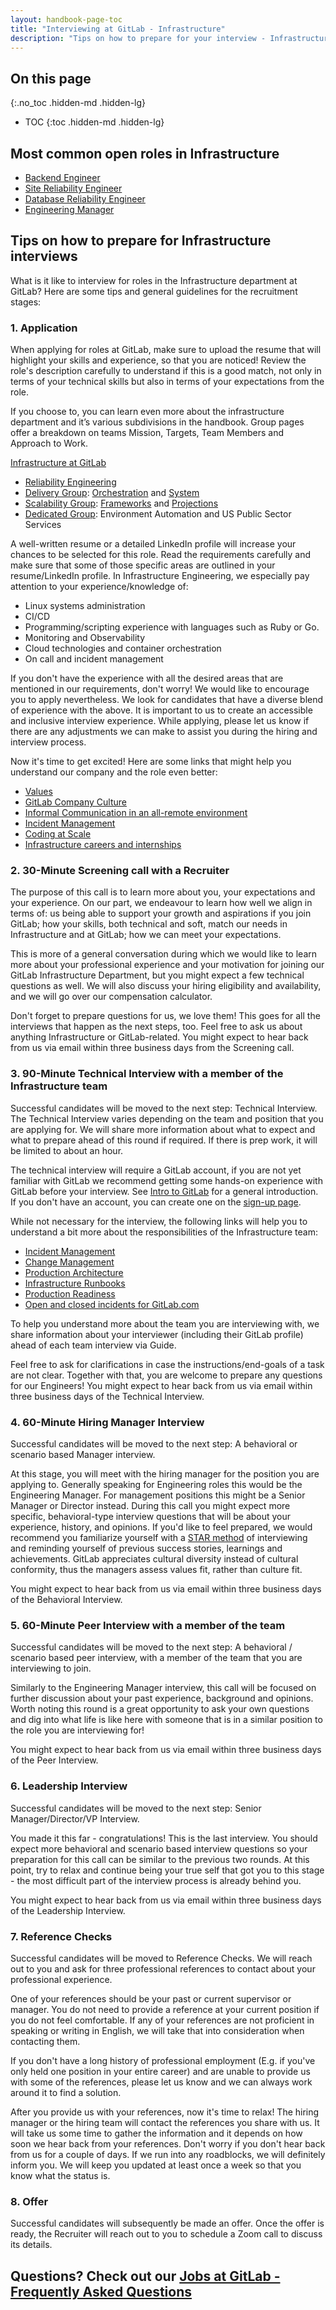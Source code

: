```yaml
---
layout: handbook-page-toc
title: "Interviewing at GitLab - Infrastructure"
description: "Tips on how to prepare for your interview - Infrastructure"
---
```


## On this page
{:.no_toc .hidden-md .hidden-lg}

- TOC
{:toc .hidden-md .hidden-lg}


## **Most common open roles in Infrastructure**

- [Backend Engineer](https://about.gitlab.com/job-families/engineering/infrastructure/backend-engineer/)
- [Site Reliability Engineer](https://about.gitlab.com/job-families/engineering/infrastructure/site-reliability-engineer/)
- [Database Reliability Engineer](https://about.gitlab.com/job-families/engineering/infrastructure/database-reliability-engineer/#:~:text=Database%20Reliability%20Engineers%20(DBRE)%20are,smoothly%2024%2F7%2F365.)
- [Engineering Manager](https://about.gitlab.com/job-families/engineering/infrastructure/engineering-management/)


## **Tips on how to prepare for Infrastructure interviews**

What is it like to interview for roles in the Infrastructure department at GitLab? Here are some tips and general guidelines for the recruitment stages:


### **1. Application**

When applying for roles at GitLab, make sure to upload the resume that will highlight your skills and experience, so that you are noticed! Review the role's description carefully to understand if this is a good match, not only in terms of your technical skills but also in terms of your expectations from the role.

If you choose to, you can learn even more about the infrastructure department and it’s various subdivisions in the handbook. Group pages offer a breakdown on teams Mission, Targets, Team Members and Approach to Work. 

[Infrastructure at GitLab](https://about.gitlab.com/handbook/engineering/infrastructure/)

- [Reliability Engineering](https://about.gitlab.com/handbook/engineering/infrastructure/team/reliability/)
- [Delivery Group](https://about.gitlab.com/handbook/engineering/infrastructure/team/delivery/): [Orchestration](https://about.gitlab.com/handbook/engineering/infrastructure/team/delivery/#deliveryorchestration) and [System](https://about.gitlab.com/handbook/engineering/infrastructure/team/delivery/#deliverysystem)
- [Scalability Group](https://about.gitlab.com/handbook/engineering/infrastructure/team/scalability/): [Frameworks](https://about.gitlab.com/handbook/engineering/infrastructure/team/scalability/frameworks.html) and [Projections](https://about.gitlab.com/handbook/engineering/infrastructure/team/scalability/projections.html)
- [Dedicated Group](https://about.gitlab.com/handbook/engineering/infrastructure/team/gitlab-dedicated/): Environment Automation and US Public Sector Services

A well-written resume or a detailed LinkedIn profile will increase your chances to be selected for this role. Read the requirements carefully and make sure that some of those specific areas are outlined in your resume/LinkedIn profile. In Infrastructure Engineering, we especially pay attention to your experience/knowledge of:

- Linux systems administration
- CI/CD 
- Programming/scripting experience with languages such as Ruby or Go.
- Monitoring and Observability 
- Cloud technologies and container orchestration
- On call and incident management

If you don't have the experience with all the desired areas that are mentioned in our requirements, don't worry! We would like to encourage you to apply nevertheless. We look for candidates that have a diverse blend of experience with the above.
It is important to us to create an accessible and inclusive interview experience. While applying, please let us know if there are any adjustments we can make to assist you during the hiring and interview process.

Now it's time to get excited! Here are some links that might help you understand our company and the role even better:

- [Values](https://about.gitlab.com/handbook/values/)
- [GitLab Company Culture](https://about.gitlab.com/company/culture/)
- [Informal Communication in an all-remote environment](https://about.gitlab.com/company/culture/all-remote/informal-communication/)
- [Incident Management](https://about.gitlab.com/handbook/engineering/infrastructure/incident-management/) 
- [Coding at Scale](https://about.gitlab.com/handbook/engineering/infrastructure/coding-at-scale/)
- [Infrastructure careers and internships](https://about.gitlab.com/handbook/engineering/infrastructure/career/)


### **2. 30-Minute Screening call with a Recruiter**

The purpose of this call is to learn more about you, your expectations and your experience. On our part, we endeavour to learn how well we align in terms of: us being able to support your growth and aspirations if you join GitLab; how your skills, both technical and soft, match our needs in Infrastructure and at GitLab; how we can meet your expectations.
 
This is more of a general conversation during which we would like to learn more about your professional experience and your motivation for joining our GitLab Infrastructure Department, but you might expect a few technical questions as well. We will also discuss your hiring eligibility and availability, and we will go over our compensation calculator.
 
Don't forget to prepare questions for us, we love them! This goes for all the interviews that happen as the next steps, too. Feel free to ask us about anything Infrastructure or GitLab-related.
You might expect to hear back from us via email within three business days from the Screening call.


### **3. 90-Minute Technical Interview with a member of the Infrastructure team**

Successful candidates will be moved to the next step: Technical Interview. The Technical Interview varies depending on the team and position that you are applying for. We will share more information about what to expect and what to prepare ahead of this round if required. If there is prep work, it will be limited to about an hour.

The technical interview will require a GitLab account, if you are not yet familiar with GitLab we recommend getting some hands-on experience with GitLab before your interview. See [Intro to GitLab](https://docs.gitlab.com/ee/#new-to-git-and-gitlab) for a general introduction. If you don't have an account, you can create one on the [sign-up page](https://gitlab.com/users/sign_up).

While not necessary for the interview, the following links will help you to understand a bit more about the responsibilities of the Infrastructure team:

- [Incident Management](https://about.gitlab.com/handbook/engineering/infrastructure/incident-management/)
- [Change Management](https://about.gitlab.com/handbook/engineering/infrastructure/change-management/)
- [Production Architecture](https://about.gitlab.com/handbook/engineering/infrastructure/production/architecture/)
- [Infrastructure Runbooks](https://gitlab.com/gitlab-com/runbooks)
- [Production Readiness](https://about.gitlab.com/handbook/engineering/infrastructure/production/readiness/)
- [Open and closed incidents for GitLab.com](https://gitlab.com/gitlab-com/gl-infra/production/-/issues/?sort=updated_desc&state=all&label_name%5B%5D=incident&first_page_size=20)

To help you understand more about the team you are interviewing with, we share information about your interviewer (including their GitLab profile) ahead of each team interview via Guide. 

Feel free to ask for clarifications in case the instructions/end-goals of a task are not clear. Together with that, you are welcome to prepare any questions for our Engineers! You might expect to hear back from us via email within three business days of the Technical Interview.


### **4. 60-Minute Hiring Manager Interview**
 
Successful candidates will be moved to the next step: A behavioral or scenario based Manager interview.
 
At this stage, you will meet with the hiring manager for the position you are applying to. Generally speaking for Engineering roles this would be the Engineering Manager. For management positions this might be a Senior Manager or Director instead. During this call you might expect more specific, behavioral-type interview questions that will be about your experience, history, and opinions. If you'd like to feel prepared, we would recommend you familiarize yourself with a [STAR method](https://www.themuse.com/advice/star-interview-method) of interviewing and reminding yourself of previous success stories, learnings and achievements. GitLab appreciates cultural diversity instead of cultural conformity, thus the managers assess values fit, rather than culture fit.
 
You might expect to hear back from us via email within three business days of the Behavioral Interview.
 

### **5. 60-Minute Peer Interview with a member of the team**

Successful candidates will be moved to the next step: A behavioral / scenario based peer interview, with a member of the team that you are interviewing to join.

Similarly to the Engineering Manager interview, this call will be focused on further discussion about your past experience, background and opinions. Worth noting this round is a great opportunity to ask your own questions and dig into what life is like here with someone that is in a similar position to the role you are interviewing for! 

You might expect to hear back from us via email within three business days of the Peer Interview.


### **6. Leadership Interview**

Successful candidates will be moved to the next step: Senior Manager/Director/VP Interview.
 
You made it this far - congratulations! This is the last interview. You should expect more behavioral and scenario based interview questions so your preparation for this call can be similar to the previous two rounds. At this point, try to relax and continue being your true self that got you to this stage - the most difficult part of the interview process is already behind you.
 
You might expect to hear back from us via email within three business days of the Leadership Interview.


### **7. Reference Checks**

Successful candidates will be moved to Reference Checks. We will reach out to you and ask for three professional references to contact about your professional experience.
 
One of your references should be your past or current supervisor or manager.
You do not need to provide a reference at your current position if you do not feel comfortable.
If any of your references are not proficient in speaking or writing in English, we will take that into consideration when contacting them.
 
If you don't have a long history of professional employment (E.g. if you've only held one position in your entire career) and are unable to provide us with some of the references, please let us know and we can always work around it to find a solution.
 
After you provide us with your references, now it's time to relax! The hiring manager or the hiring team will contact the references you share with us. It will take us some time to gather the information and it depends on how soon we hear back from your references. Don't worry if you don't hear back from us for a couple of days. If we run into any roadblocks, we will definitely inform you. We will keep you updated at least once a week so that you know what the status is.
 

### **8. Offer**
 
Successful candidates will subsequently be made an offer. Once the offer is ready, the Recruiter will reach out to you to schedule a Zoom call to discuss its details.
 
## Questions? Check out our [Jobs at GitLab - Frequently Asked Questions](https://about.gitlab.com/handbook/hiring/candidate/faq/)

